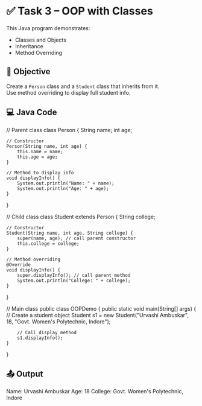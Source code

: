 # ✅ Task 3 – OOP with Classes

This Java program demonstrates:
- Classes and Objects
- Inheritance
- Method Overriding


## 🎯 Objective

Create a `Person` class and a `Student` class that inherits from it.  
Use method overriding to display full student info.



## 💻 Java Code

// Parent class
class Person {
    String name;
    int age;

    // Constructor
    Person(String name, int age) {
        this.name = name;
        this.age = age;
    }

    // Method to display info
    void displayInfo() {
        System.out.println("Name: " + name);
        System.out.println("Age: " + age);
    }
}

// Child class
class Student extends Person {
    String college;

    // Constructor
    Student(String name, int age, String college) {
        super(name, age); // call parent constructor
        this.college = college;
    }

    // Method overriding
    @Override
    void displayInfo() {
        super.displayInfo(); // call parent method
        System.out.println("College: " + college);
    }
}

// Main class
public class OOPDemo {
    public static void main(String[] args) {
        // Create a student object
        Student s1 = new Student("Urvashi Ambuskar", 18, "Govt. Women's Polytechnic, Indore");
        
        // Call display method
        s1.displayInfo();
    }
}



## 📤 Output
Name: Urvashi Ambuskar
Age: 18
College: Govt. Women's Polytechnic, Indore

